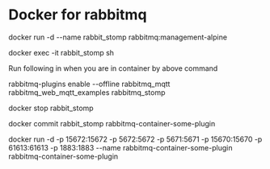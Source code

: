 # Docker for rabbitmq

docker run -d --name rabbit_stomp rabbitmq:management-alpine

docker exec -it rabbit_stomp sh

Run following in when you are in container by above command

rabbitmq-plugins enable --offline rabbitmq_mqtt rabbitmq_web_mqtt_examples rabbitmq_stomp


docker stop rabbit_stomp

docker commit rabbit_stomp rabbitmq-container-some-plugin

docker run -d -p 15672:15672 -p 5672:5672 -p 5671:5671 -p 15670:15670 -p 61613:61613 -p 1883:1883 --name rabbitmq-container-some-plugin rabbitmq-container-some-plugin
